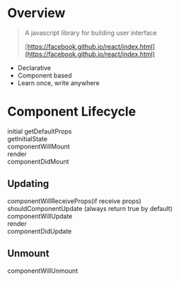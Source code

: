 # Overview

> A javascript library for building user interface
>
> [https://facebook.github.io/react/index.html](https://facebook.github.io/react/index.html)

* Declarative
* Component based
* Learn once, write anywhere

# Component Lifecycle

initial
getDefaultProps  
getInitialState  
componentWillMount  
render  
componentDidMount

## Updating

componentWillReceiveProps\(if receive props\)  
shouldComponentUpdate \(always return true by default\)  
componentWillUpdate  
render  
componentDidUpdate

## Unmount

componentWillUnmount

